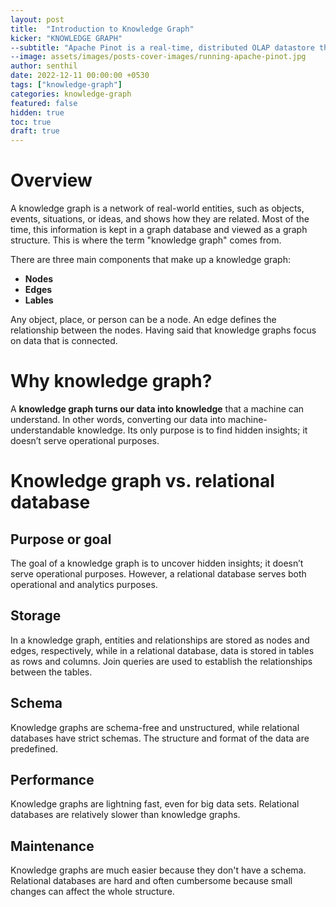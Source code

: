 ```yaml
---
layout: post
title:  "Introduction to Knowledge Graph"
kicker: "KNOWLEDGE GRAPH"
--subtitle: "Apache Pinot is a real-time, distributed OLAP datastore that was built for low-latency, high-throughput analytics, making it perfect for user-facing analytical workloads."
--image: assets/images/posts-cover-images/running-apache-pinot.jpg
author: senthil
date: 2022-12-11 00:00:00 +0530
tags: ["knowledge-graph"]
categories: knowledge-graph
featured: false
hidden: true
toc: true
draft: true
---
```


# Overview

A knowledge graph is a network of real-world entities, such as objects, events, situations, or ideas, and shows how they are related. Most of the time, this information is kept in a graph database and viewed as a graph structure. This is where the term "knowledge graph" comes from.

There are three main components that make up a knowledge graph:

- **Nodes**
- **Edges**
- **Lables**

Any object, place, or person can be a node. An edge defines the relationship between the nodes. Having said that knowledge graphs focus on data that is connected.

# Why knowledge graph?

A **knowledge graph turns our data into knowledge** that a machine can understand. In other words, converting our data into machine-understandable knowledge. Its only purpose is to find hidden insights; it doesn’t serve operational purposes.

# Knowledge graph vs. relational database

## Purpose or goal

The goal of a knowledge graph is to uncover hidden insights; it doesn’t serve operational purposes. However, a relational database serves both operational and analytics purposes.

## Storage

In a knowledge graph, entities and relationships are stored as nodes and edges, respectively, while in a relational database, data is stored in tables as rows and columns. Join queries are used to establish the relationships between the tables. 

## Schema

Knowledge graphs are schema-free and unstructured, while relational databases have strict schemas. The structure and format of the data are predefined.

## Performance

Knowledge graphs are lightning fast, even for big data sets. Relational databases are relatively slower than knowledge graphs.

## Maintenance

Knowledge graphs are much easier because they don't have a schema. Relational databases are hard and often cumbersome because small changes can affect the whole structure.





